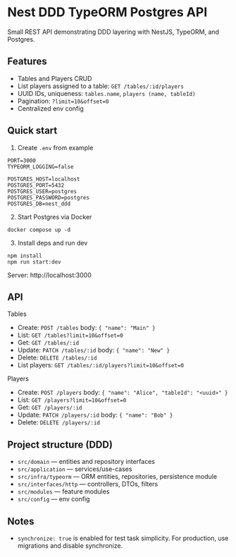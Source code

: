 # Nest DDD TypeORM Postgres API

Small REST API demonstrating DDD layering with NestJS, TypeORM, and Postgres.

## Features
- Tables and Players CRUD
- List players assigned to a table: `GET /tables/:id/players`
- UUID IDs, uniqueness: `tables.name`, `players (name, tableId)`
- Pagination: `?limit=10&offset=0`
- Centralized env config

## Quick start

1) Create `.env` from example

```
PORT=3000
TYPEORM_LOGGING=false

POSTGRES_HOST=localhost
POSTGRES_PORT=5432
POSTGRES_USER=postgres
POSTGRES_PASSWORD=postgres
POSTGRES_DB=nest_ddd
```

2) Start Postgres via Docker

```
docker compose up -d
```

3) Install deps and run dev

```
npm install
npm run start:dev
```

Server: http://localhost:3000

## API

Tables
- Create: `POST /tables` body: `{ "name": "Main" }`
- List: `GET /tables?limit=10&offset=0`
- Get: `GET /tables/:id`
- Update: `PATCH /tables/:id` body: `{ "name": "New" }`
- Delete: `DELETE /tables/:id`
- List players: `GET /tables/:id/players?limit=10&offset=0`

Players
- Create: `POST /players` body: `{ "name": "Alice", "tableId": "<uuid>" }`
- List: `GET /players?limit=10&offset=0`
- Get: `GET /players/:id`
- Update: `PATCH /players/:id` body: `{ "name": "Bob" }`
- Delete: `DELETE /players/:id`

## Project structure (DDD)

- `src/domain` — entities and repository interfaces
- `src/application` — services/use-cases
- `src/infra/typeorm` — ORM entities, repositories, persistence module
- `src/interfaces/http` — controllers, DTOs, filters
- `src/modules` — feature modules
- `src/config` — env config

## Notes
- `synchronize: true` is enabled for test task simplicity. For production, use migrations and disable synchronize. 